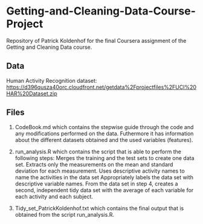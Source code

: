 # Getting-and-Cleaning-Data-Course-Project
Repository of Patrick Koldenhof for the final Coursera assignment of the Getting and Cleaning Data course. 

## Data
Human Activity Recognition dataset: <https://d396qusza40orc.cloudfront.net/getdata%2Fprojectfiles%2FUCI%20HAR%20Dataset.zip>

## Files
1. CodeBook.md which contains the stepwise guide through the code and any modifications performed on the data. Futhermore it has information about the different datasets obtained and the used variables (features).

2. run_analysis.R which contains the script that is able to perform the following steps:
Merges the training and the test sets to create one data set.
Extracts only the measurements on the mean and standard deviation for each measurement.
Uses descriptive activity names to name the activities in the data set
Appropriately labels the data set with descriptive variable names.
From the data set in step 4, creates a second, independent tidy data set with the average of each variable for each activity and each subject.

3. Tidy_set_PatrickKoldenhof.txt which contains the final output that is obtained from the script run_analysis.R. 

